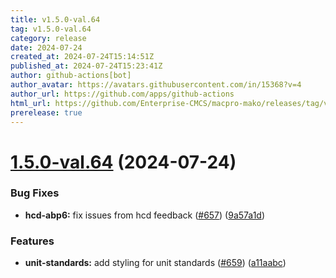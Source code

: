 ```yaml
---
title: v1.5.0-val.64
tag: v1.5.0-val.64
category: release
date: 2024-07-24
created_at: 2024-07-24T15:14:51Z
published_at: 2024-07-24T15:23:41Z
author: github-actions[bot]
author_avatar: https://avatars.githubusercontent.com/in/15368?v=4
author_url: https://github.com/apps/github-actions
html_url: https://github.com/Enterprise-CMCS/macpro-mako/releases/tag/v1.5.0-val.64
prerelease: true
---
```


# [1.5.0-val.64](https://github.com/Enterprise-CMCS/macpro-mako/compare/v1.5.0-val.63...v1.5.0-val.64) (2024-07-24)


### Bug Fixes

* **hcd-abp6:** fix issues from hcd feedback ([#657](https://github.com/Enterprise-CMCS/macpro-mako/issues/657)) ([9a57a1d](https://github.com/Enterprise-CMCS/macpro-mako/commit/9a57a1d9d4fd7417aad7a1969b542299a49bed2c))


### Features

* **unit-standards:** add styling for unit standards ([#659](https://github.com/Enterprise-CMCS/macpro-mako/issues/659)) ([a11aabc](https://github.com/Enterprise-CMCS/macpro-mako/commit/a11aabc2bfc43d16bcd20d8d46a8c023e3dbef59))




